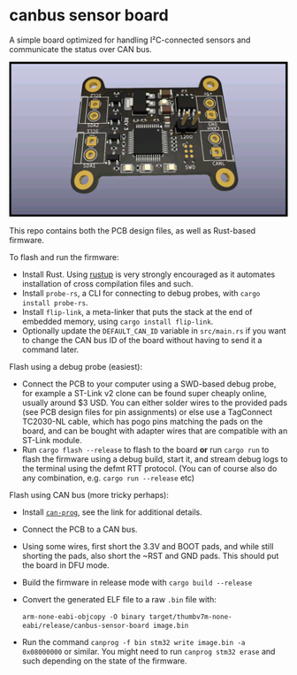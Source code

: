 # canbus sensor board

A simple board optimized for handling I²C-connected sensors and communicate the status over CAN bus.

![PCB render](./render.png)

This repo contains both the PCB design files, as well as Rust-based firmware.

To flash and run the firmware:

  * Install Rust.  Using [rustup](https://rustup.rs/) is very strongly encouraged as it automates
    installation of cross compilation files and such.
  * Install `probe-rs`, a CLI for connecting to debug probes, with `cargo install probe-rs`.
  * Install `flip-link`, a meta-linker that puts the stack at the end of embedded memory, using
    `cargo install flip-link`.
  * Optionally update the `DEFAULT_CAN_ID` variable in `src/main.rs` if you want to change the CAN
    bus ID of the board without having to send it a command later.

Flash using a debug probe (easiest):

  * Connect the PCB to your computer using a SWD-based debug probe, for example a ST-Link v2 clone
    can be found super cheaply online, usually around $3 USD.  You can either solder wires to the
    provided pads (see PCB design files for pin assignments) or else use a TagConnect TC2030-NL
    cable, which has pogo pins matching the pads on the board, and can be bought with adapter wires
    that are compatible with an ST-Link module.
  * Run `cargo flash --release` to flash to the board **or** run `cargo run` to flash the firmware
    using a debug build, start it, and stream debug logs to the terminal using the defmt RTT
    protocol. (You can of course also do any combination, e.g. `cargo run --release` etc)

Flash using CAN bus (more tricky perhaps):

  * Install [`can-prog`](https://github.com/marcinbor85/can-Prog), see the link for additional
    details.
  * Connect the PCB to a CAN bus.
  * Using some wires, first short the 3.3V and BOOT pads, and while still shorting the pads, also
    short the ~RST and GND pads.  This should put the board in DFU mode.
  * Build the firmware in release mode with `cargo build --release`
  * Convert the generated ELF file to a raw `.bin` file with:
    ```
    arm-none-eabi-objcopy -O binary target/thumbv7m-none-eabi/release/canbus-sensor-board image.bin
    ```

  * Run the command `canprog -f bin stm32 write image.bin -a 0x08000000` or similar. You might need
    to run `canprog stm32 erase` and such depending on the state of the firmware.
